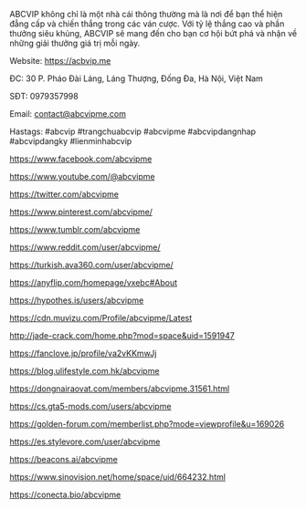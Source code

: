 ABCVIP không chỉ là một nhà cái thông thường mà là nơi để bạn thể hiện đẳng cấp và chiến thắng trong các ván cược. Với tỷ lệ thắng cao và phần thưởng siêu khủng, ABCVIP sẽ mang đến cho bạn cơ hội bứt phá và nhận về những giải thưởng giá trị mỗi ngày.



Website: https://acbvip.me

ĐC: 30 P. Pháo Đài Láng, Láng Thượng, Đống Đa, Hà Nội, Việt Nam

SĐT: 0979357998

Email: contact@abcvipme.com

Hastags: #abcvip #trangchuabcvip #abcvipme #abcvipdangnhap #abcvipdangky #lienminhabcvip

https://www.facebook.com/abcvipme

https://www.youtube.com/@abcvipme

https://twitter.com/abcvipme

https://www.pinterest.com/abcvipme/

https://www.tumblr.com/abcvipme

https://www.reddit.com/user/abcvipme/

https://turkish.ava360.com/user/abcvipme/

https://anyflip.com/homepage/vxebc#About

https://hypothes.is/users/abcvipme

https://cdn.muvizu.com/Profile/abcvipme/Latest

http://jade-crack.com/home.php?mod=space&uid=1591947

https://fanclove.jp/profile/va2vKKmwJj

https://blog.ulifestyle.com.hk/abcvipme

https://dongnairaovat.com/members/abcvipme.31561.html

https://cs.gta5-mods.com/users/abcvipme

https://golden-forum.com/memberlist.php?mode=viewprofile&u=169026

https://es.stylevore.com/user/abcvipme

https://beacons.ai/abcvipme

https://www.sinovision.net/home/space/uid/664232.html

https://conecta.bio/abcvipme

